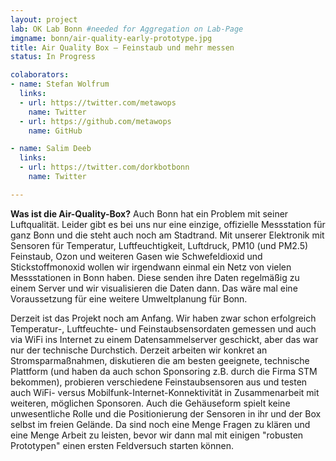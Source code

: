 ```yaml
---
layout: project
lab: OK Lab Bonn #needed for Aggregation on Lab-Page
imgname: bonn/air-quality-early-prototype.jpg
title: Air Quality Box – Feinstaub und mehr messen
status: In Progress

colaborators:
- name: Stefan Wolfrum
  links:
  - url: https://twitter.com/metawops
    name: Twitter
  - url: https://github.com/metawops
    name: GitHub

- name: Salim Deeb
  links:
  - url: https://twitter.com/dorkbotbonn
    name: Twitter

---
```


<b>Was ist die Air-Quality-Box?</b>
Auch Bonn hat ein Problem mit seiner Luftqualität. Leider gibt es bei uns nur eine einzige, offizielle Messstation für ganz Bonn und die steht auch noch am Stadtrand. Mit unserer Elektronik mit Sensoren für Temperatur, Luftfeuchtigkeit, Luftdruck, PM10 (und PM2.5) Feinstaub, Ozon und weiteren Gasen wie Schwefeldioxid und Stickstoffmonoxid wollen wir irgendwann einmal ein Netz von vielen Messstationen in Bonn haben. Diese senden ihre Daten regelmäßig zu einem Server und wir visualisieren die Daten dann. Das wäre mal eine Voraussetzung für eine weitere Umweltplanung für Bonn.
<p/>
Derzeit ist das Projekt noch am Anfang. Wir haben zwar schon erfolgreich Temperatur-, Luftfeuchte- und Feinstaubsensordaten gemessen und auch via WiFi ins Internet zu einem Datensammelserver geschickt, aber das war nur der technische Durchstich. Derzeit arbeiten wir konkret an Stromsparmaßnahmen, diskutieren die am besten geeignete, technische Plattform (und haben da auch schon Sponsoring z.B. durch die Firma STM bekommen), probieren verschiedene Feinstaubsensoren aus und testen auch WiFi- versus Mobilfunk-Internet-Konnektivität in Zusammenarbeit mit weiteren, möglichen Sponsoren. Auch die Gehäuseform spielt keine unwesentliche Rolle und die Positionierung der Sensoren in ihr und der Box selbst im freien Gelände. Da sind noch eine Menge Fragen zu klären und eine Menge Arbeit zu leisten, bevor wir dann mal mit einigen "robusten Prototypen" einen ersten Feldversuch starten können.